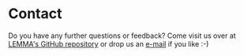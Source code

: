 # Contact

Do you have any further questions or feedback? Come visit us over at
[LEMMA's GitHub repository](https://github.com/SeelabFhdo/lemma/) or drop us an
[e-mail](mailto:florian.rademacher@fh-dortmund.de) if you like :-)
